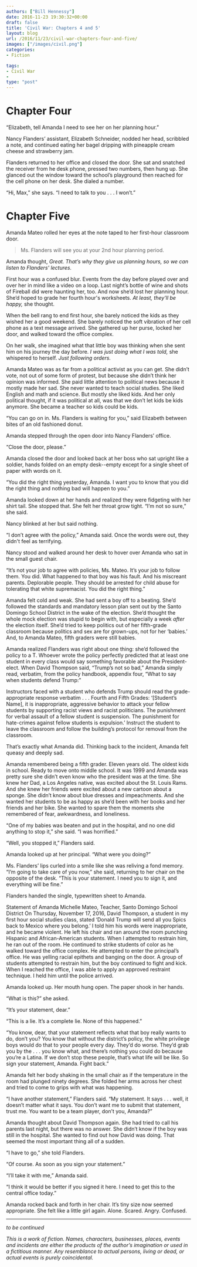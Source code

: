 ```yaml
---
authors: ["Bill Hennessy"]
date: 2016-11-23 19:30:32+00:00
draft: false
title: 'Civil War: Chapters 4 and 5'
layout: blog
url: /2016/11/23/civil-war-chapters-four-and-five/
images: ["/images/civil.png"]
categories:
- Fiction

tags:
- Civil War
- 
type: "post"
---
```


# Chapter Four



“Elizabeth, tell Amanda I need to see her on her planning hour.”

Nancy Flanders’ assistant, Elizabeth Schneider, nodded her head, scribbled a note, and continued eating her bagel dripping with pineapple cream cheese and strawberry jam.

Flanders returned to her office and closed the door. She sat and snatched the receiver from he desk phone, pressed two numbers, then hung up. She glanced out the window toward the school’s playground then reached for the cell phone on her desk. She dialed a number.

“Hi, Max,” she says. “I need to talk to you . . . I won’t.”



# Chapter Five



Amanda Mateo rolled her eyes at the note taped to her first-hour classroom door.



> Ms. Flanders will see you at your 2nd hour planning period.



Amanda thought, _Great. That’s why they give us planning hours, so we can listen to Flanders' lectures._

First hour was a confused blur. Events from the day before played over and over her in mind like a video on a loop. Last night’s bottle of wine and shots of Fireball did were haunting her, too. And now she’d lost her planning hour. She’d hoped to grade her fourth hour's worksheets. _At least, they'll be happy,_ she thought.

When the bell rang to end first hour, she barely noticed the kids as they wished her a good weekend. She barely noticed the soft vibration of her cell phone as a text message arrived. She gathered up her purse, locked her door, and walked toward the office complex.

On her walk, she imagined what that little boy was thinking when she sent him on his journey the day before. _I was just doing what I was told,_ she whispered to herself. _Just following orders._

Amanda Mateo was as far from a political activist as you can get. She didn’t vote, not out of some form of protest, but because she didn’t think her opinion was informed. She paid little attention to political news because it mostly made her sad. She never wanted to teach social studies. She liked English and math and science. But mostly she liked kids. And her only political thought, if it was political at all, was that we don’t let kids be kids anymore. She became a teacher so kids could be kids.

“You can go on in. Ms. Flanders is waiting for you,” said Elizabeth between bites of an old fashioned donut.

Amanda stepped through the open door into Nancy Flanders’ office.

“Close the door, please.”

Amanda closed the door and looked back at her boss who sat upright like a soldier, hands folded on an empty desk--empty except for a single sheet of paper with words on it.

“You did the right thing yesterday, Amanda. I want you to know that you did the right thing and nothing bad will happen to you.”

Amanda looked down at her hands and realized they were fidgeting with her shirt tail. She stopped that. She felt her throat grow tight. “I’m not so sure,” she said.

Nancy blinked at her but said nothing.

“I don’t agree with the policy,” Amanda said. Once the words were out, they didn't feel as terrifying.

Nancy stood and walked around her desk to hover over Amanda who sat in the small guest chair.

“It’s not your job to agree with policies, Ms. Mateo. It’s your job to follow them. You did. What happened to that boy was his fault. And his miscreant parents. Deplorable people. They should be arrested for child abuse for tolerating that white supremacist. You did the right thing.”

Amanda felt cold and weak. She had sent a boy off to a beating. She’d followed the standards and mandatory lesson plan sent out by the Santo Domingo School District in the wake of the election. She’d thought the whole mock election was stupid to begin with, but especially a week _after_ the election itself. She’d tried to keep politics out of her fifth-grade classroom because politics and sex are for grown-ups, not for her ‘babies.’ And, to Amanda Mateo, fifth graders were still babies.

Amanda realized Flanders was right about one thing: she’d followed the policy to a T. Whoever wrote the policy perfectly predicted that at least one student in every class would say something favorable about the President-elect. When David Thompson said, “Trump’s not so bad,” Amanda simply read, verbatim, from the policy handbook, appendix four, “What to say when students defend Trump:”



> 
  Instructors faced with a student who defends Trump should read the grade-appropriate response verbatim . . . Fourth and Fifth Grades: ‘[Student’s Name], it is inappropriate, aggressive behavior to attack your fellow students by supporting racist views and racist politicians. The punishment for verbal assault of a fellow student is suspension. The punishment for hate-crimes against fellow students is expulsion.’ Instruct the student to leave the classroom and follow the building’s protocol for removal from the classroom.




That’s exactly what Amanda did. Thinking back to the incident, Amanda felt queasy and deeply sad.

Amanda remembered being a fifth grader. Eleven years old. The oldest kids in school. Ready to move onto middle school. It was 1999 and Amanda was pretty sure she didn’t even know who the president was at the time. She knew her Dad, a Los Angeles native, was excited about the St. Louis Rams. And she knew her friends were excited about a new cartoon about a sponge. She didn’t know about blue dresses and impeachments. And she wanted her students to be as happy as she’d been with her books and her friends and her bike. She wanted to spare them the moments she remembered of fear, awkwardness, and loneliness.

“One of my babies was beaten and put in the hospital, and no one did anything to stop it,” she said. “I was horrified.”

“Well, you stopped it,” Flanders said.

Amanda looked up at her principal. “What were you doing?”

Ms. Flanders’ lips curled into a smile like she was reliving a fond memory. “I’m going to take care of you now,” she said, returning to her chair on the opposite of the desk. “This is your statement. I need you to sign it, and everything will be fine.”

Flanders handed the single, typewritten sheet to Amanda.



> 
  Statement of Amanda Michelle Mateo, Teacher, Santo Domingo School District
  On Thursday, November 17, 2016, David Thompson, a student in my first hour social studies class, stated ‘Donald Trump will send all you Spics back to Mexico where you belong.’ I told him his words were inappropriate, and he became violent. He left his chair and ran around the room punching Hispanic and African-American students. When I attempted to restrain him, he ran out of the room. He continued to strike students of color as he walked toward the office complex. He attempted to enter the principal’s office. He was yelling racial epithets and banging on the door. A group of students attempted to restrain him, but the boy continued to fight and kick. When I reached the office, I was able to apply an approved restraint technique. I held him until the police arrived.




Amanda looked up. Her mouth hung open. The paper shook in her hands.

“What is this?” she asked.

“It’s your statement, dear.”

“This is a lie. It’s a complete lie. None of this happened.”

“You know, dear, that your statement reflects what that boy really wants to do, don’t you? You know that without the district’s policy, the white privilege boys would do that to your people every day. They’d do worse. They’d grab you by the . . . you know what, and there’s nothing you could do because you’re a Latina. If we don’t stop these people, that’s what life will be like. So sign your statement, Amanda. Fight back.”

Amanda felt her body shaking in the small chair as if the temperature in the room had plunged ninety degrees. She folded her arms across her chest and tried to come to grips with what was happening.

“I have another statement,” Flanders said. “My statement. It says . . . well, it doesn’t matter what it says. You don’t want me to submit that statement, trust me. You want to be a team player, don’t you, Amanda?”

Amanda thought about David Thompson again. She had tried to call his parents last night, but there was no answer. She didn’t know if the boy was still in the hospital. She wanted to find out how David was doing. That seemed the most important thing all of a sudden.

“I have to go,” she told Flanders.

“Of course. As soon as you sign your statement.”

“I’ll take it with me,” Amanda said.

“I think it would be better if you signed it here. I need to get this to the central office today.”

Amanda rocked back and forth in her chair. It’s tiny size now seemed appropriate. She felt like a little girl again. Alone. Scared. Angry. Confused.



* * *



_to be continued_

_This is a work of fiction. Names, characters, businesses, places, events and incidents are either the products of the author’s imagination or used in a fictitious manner. Any resemblance to actual persons, living or dead, or actual events is purely coincidental._
